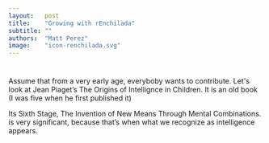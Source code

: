 ```yaml
---
layout:   post
title:    "Growing with rEnchilada"
subtitle: ""
authors:  "Matt Perez"
image:    "icon-renchilada.svg"
---
```


<div style='display:none; '>
 <p>Everybody is trying to contribute (not sure about the mentally sick). For some, the mean is violence, for others, the mean is conversations.</p>
</div>

<h1></h1>
 <p>Assume that from a very early age, everyboby wants to contribute. Let's look at Jean Piaget&rsquo;s <span class="quotespan">The Origins of Intellignce in Children<span>. It is an old book (I was five when he first published it)</p>
 <p>Its Sixth Stage, <span class="quotespan">The Invention of New Means Through Mental Combinations.</span> is very significant, because that&rsquo;s when what we recognize as intelligence appears.